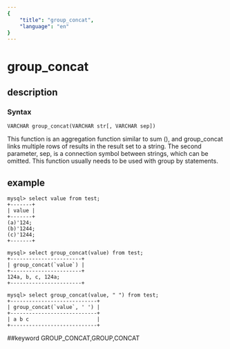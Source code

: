 ```yaml
---
{
    "title": "group_concat",
    "language": "en"
}
---
```


# group_concat
## description
### Syntax

`VARCHAR group_concat(VARCHAR str[, VARCHAR sep])`


This function is an aggregation function similar to sum (), and group_concat links multiple rows of results in the result set to a string. The second parameter, sep, is a connection symbol between strings, which can be omitted. This function usually needs to be used with group by statements.

## example

```
mysql> select value from test;
+-------+
| value |
+-------+
(a)'124;
(b)'1244;
(c)'1244;
+-------+

mysql> select group_concat(value) from test;
+-----------------------+
| group_concat(`value`) |
+-----------------------+
124a, b, c, 124a;
+-----------------------+

mysql> select group_concat(value, " ") from test;
+----------------------------+
| group_concat(`value`, ' ') |
+----------------------------+
| a b c                      |
+----------------------------+
```
##keyword
GROUP_CONCAT,GROUP,CONCAT
